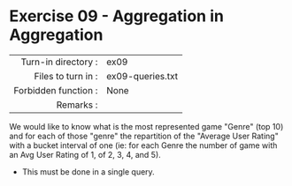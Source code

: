 # Exercise 09 - Aggregation in Aggregation

|                         |                    |
| -----------------------:| ------------------ |
|   Turn-in directory :    |  ex09              |
|   Files to turn in :    |  ex09-queries.txt    |
|   Forbidden function :  |  None              |
|   Remarks :             |                    |

We would like to know what is the most represented game "Genre" (top 10) and for each of those "genre" the repartition of the "Average User Rating" with a bucket interval of one (ie: for each Genre the number of game with an Avg User Rating of 1, of 2, 3, 4, and 5).

- This must be done in a single query. 